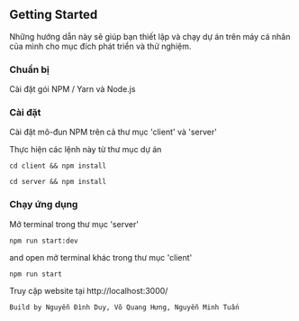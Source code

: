 ## Getting Started

Những hướng dẫn này sẽ giúp bạn thiết lập và chạy dự án trên máy cá nhân của mình cho mục đích phát triển và thử nghiệm.

### Chuẩn bị 

Cài đặt gói NPM / Yarn và Node.js

### Cài đặt

Cài đặt mô-đun NPM trên cả thư mục 'client' và 'server'

Thực hiện các lệnh này từ thư mục dự án

```
cd client && npm install
```

```
cd server && npm install
```

### Chạy ứng dụng

Mở terminal trong thư mục 'server' 

```
npm run start:dev
```

and open mở terminal khác trong thư mục 'client' 

```
npm run start
```

Truy cập website tại http://localhost:3000/

`Build by Nguyễn Đình Duy, Võ Quang Hưng, Nguyễn Minh Tuấn`

